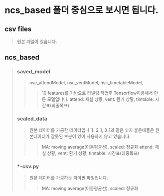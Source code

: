 # ncs_based 폴더 중심으로 보시면 됩니다.

## csv files
> 원본 파일이 있습니다.

## ncs_based
> ### saved_model
> > nsc_attendModel, nsc_ventModel, nsc_timetableModel, 
> > > 10 features를 기반으로 라벨링 작업후 Tensorflow이용해서 만든 모델입니다. 
> > > attend: 재실 상황, vent: 환기 상황, timtable: 시간표(최종목표)
> ### scaled_data
> > 원본 데이터를 가공한 데이터입니다. 2_1, 3_1과 같은 숫자 붙은애들은 원본데이터가 잘못된 부분이 있어 사용하지 않고 있습니다. 
> > > MA: moving average(이동평균선), scaled: 정규화
> > > attend: 재실 상황, vent: 환기 상황, timtable: 시간표(최종목표)
> ### *-csv.py
> > 원본 데이터를 가공하는 파이썬 파일입니다. 
> > > MA: moving average(이동평균선), scaled: 정규화

